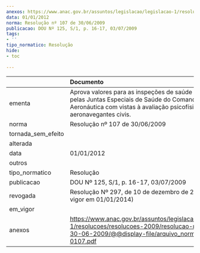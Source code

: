 ```yaml
---
anexos: https://www.anac.gov.br/assuntos/legislacao/legislacao-1/resolucoes/resolucoes-2009/resolucao-no-107-de-30-06-2009/@@display-file/arquivo_norma/RA2009-0107.pdf
data: 01/01/2012
norma: Resolução nº 107 de 30/06/2009
publicacao: DOU Nº 125, S/1, p. 16-17, 03/07/2009
tags:
- ''
tipo_normatico: Resolução
hide: 
- toc 
 
---
```


|                    | Documento                                                                                                                                                                  |
|:-------------------|:---------------------------------------------------------------------------------------------------------------------------------------------------------------------------|
| ementa             | Aprova valores para as inspeções de saúde realizadas pelas Juntas Especiais de Saúde do Comando da Aeronáutica com vistas à avaliação psicofísica de aeronavegantes civis. |
| norma              | Resolução nº 107 de 30/06/2009                                                                                                                                             |
| tornada_sem_efeito |                                                                                                                                                                            |
| alterada           |                                                                                                                                                                            |
| data               | 01/01/2012                                                                                                                                                                 |
| outros             |                                                                                                                                                                            |
| tipo_normatico     | Resolução                                                                                                                                                                  |
| publicacao         | DOU Nº 125, S/1, p. 16-17, 03/07/2009                                                                                                                                      |
| revogada           | Resolução Nº 297, de 10 de dezembro de 2013 (em vigor em 01/01/2014)                                                                                                       |
| em_vigor           |                                                                                                                                                                            |
| anexos             | https://www.anac.gov.br/assuntos/legislacao/legislacao-1/resolucoes/resolucoes-2009/resolucao-no-107-de-30-06-2009/@@display-file/arquivo_norma/RA2009-0107.pdf            |